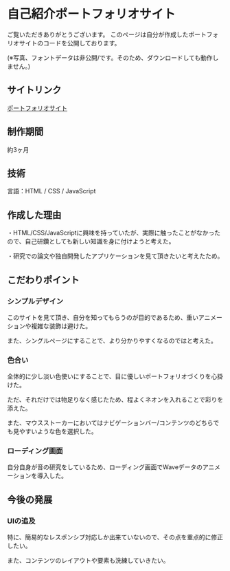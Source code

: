 # 自己紹介ポートフォリオサイト
ご覧いただきありがとうございます。
このページは自分が作成したポートフォリオサイトのコードを公開しております。

(※写真、フォントデータは非公開/です。そのため、ダウンロードしても動作しません。)

## サイトリンク
[ポートフォリオサイト](http://atportfolio.starfree.jp/)

## 制作期間
約3ヶ月

## 技術
言語：HTML / CSS / JavaScript

## 作成した理由
・HTML/CSS/JavaScriptに興味を持っていたが、実際に触ったことがなかったので、自己研鑽としても新しい知識を身に付けようと考えた。

・研究での論文や独自開発したアプリケーションを見て頂きたいと考えたため。

## こだわりポイント
### シンプルデザイン
このサイトを見て頂き、自分を知ってもらうのが目的であるため、重いアニメーションや複雑な装飾は避けた。

また、シングルページにすることで、より分かりやすくなるのではと考えた。

### 色合い
全体的に少し淡い色使いにすることで、目に優しいポートフォリオづくりを心掛けた。

ただ、それだけでは物足りなく感じたため、程よくネオンを入れることで彩りを添えた。

また、マウスストーカーにおいてはナビゲーションバー/コンテンツのどちらでも見やすいような色を選択した。

### ローディング画面
自分自身が音の研究をしているため、ローディング画面でWaveデータのアニメーションを導入した。

## 今後の発展
### UIの追及
特に、簡易的なレスポンシブ対応しか出来ていないので、その点を重点的に修正したい。

また、コンテンツのレイアウトや要素も洗練していきたい。


